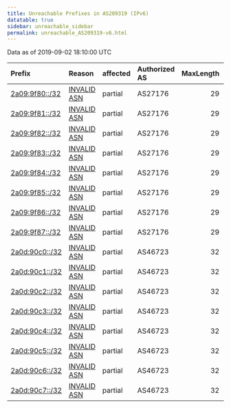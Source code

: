 ```yaml
---
title: Unreachable Prefixes in AS209319 (IPv6)
datatable: true
sidebar: unreachable_sidebar
permalink: unreachable_AS209319-v6.html
---
```


Data as of 2019-09-02 18:10:00 UTC


<div class="datatable-begin"></div>

| Prefix                                                 | Reason                                                                                                 | affected   | Authorized AS   |   MaxLength | Anchor                                         |   unreachable /48s |
|:-------------------------------------------------------|:-------------------------------------------------------------------------------------------------------|:-----------|:----------------|------------:|:-----------------------------------------------|-------------------:|
| [2a09:9f80::/32](https://stat.ripe.net/2a09:9f80::/32) | [INVALID ASN](https://rpki-validator.ripe.net/announcement-preview?asn=AS209319&prefix=2a09:9f80::/32) | partial    | AS27176         |          29 | [RIPE](unreachable_RIPE_NCC_RPKI_Root-v6.html) |              65536 |
| [2a09:9f81::/32](https://stat.ripe.net/2a09:9f81::/32) | [INVALID ASN](https://rpki-validator.ripe.net/announcement-preview?asn=AS209319&prefix=2a09:9f81::/32) | partial    | AS27176         |          29 | [RIPE](unreachable_RIPE_NCC_RPKI_Root-v6.html) |              65536 |
| [2a09:9f82::/32](https://stat.ripe.net/2a09:9f82::/32) | [INVALID ASN](https://rpki-validator.ripe.net/announcement-preview?asn=AS209319&prefix=2a09:9f82::/32) | partial    | AS27176         |          29 | [RIPE](unreachable_RIPE_NCC_RPKI_Root-v6.html) |              65536 |
| [2a09:9f83::/32](https://stat.ripe.net/2a09:9f83::/32) | [INVALID ASN](https://rpki-validator.ripe.net/announcement-preview?asn=AS209319&prefix=2a09:9f83::/32) | partial    | AS27176         |          29 | [RIPE](unreachable_RIPE_NCC_RPKI_Root-v6.html) |              65536 |
| [2a09:9f84::/32](https://stat.ripe.net/2a09:9f84::/32) | [INVALID ASN](https://rpki-validator.ripe.net/announcement-preview?asn=AS209319&prefix=2a09:9f84::/32) | partial    | AS27176         |          29 | [RIPE](unreachable_RIPE_NCC_RPKI_Root-v6.html) |              65536 |
| [2a09:9f85::/32](https://stat.ripe.net/2a09:9f85::/32) | [INVALID ASN](https://rpki-validator.ripe.net/announcement-preview?asn=AS209319&prefix=2a09:9f85::/32) | partial    | AS27176         |          29 | [RIPE](unreachable_RIPE_NCC_RPKI_Root-v6.html) |              65536 |
| [2a09:9f86::/32](https://stat.ripe.net/2a09:9f86::/32) | [INVALID ASN](https://rpki-validator.ripe.net/announcement-preview?asn=AS209319&prefix=2a09:9f86::/32) | partial    | AS27176         |          29 | [RIPE](unreachable_RIPE_NCC_RPKI_Root-v6.html) |              65536 |
| [2a09:9f87::/32](https://stat.ripe.net/2a09:9f87::/32) | [INVALID ASN](https://rpki-validator.ripe.net/announcement-preview?asn=AS209319&prefix=2a09:9f87::/32) | partial    | AS27176         |          29 | [RIPE](unreachable_RIPE_NCC_RPKI_Root-v6.html) |              65536 |
| [2a0d:90c0::/32](https://stat.ripe.net/2a0d:90c0::/32) | [INVALID ASN](https://rpki-validator.ripe.net/announcement-preview?asn=AS209319&prefix=2a0d:90c0::/32) | partial    | AS46723         |          32 | [RIPE](unreachable_RIPE_NCC_RPKI_Root-v6.html) |              65536 |
| [2a0d:90c1::/32](https://stat.ripe.net/2a0d:90c1::/32) | [INVALID ASN](https://rpki-validator.ripe.net/announcement-preview?asn=AS209319&prefix=2a0d:90c1::/32) | partial    | AS46723         |          32 | [RIPE](unreachable_RIPE_NCC_RPKI_Root-v6.html) |              65536 |
| [2a0d:90c2::/32](https://stat.ripe.net/2a0d:90c2::/32) | [INVALID ASN](https://rpki-validator.ripe.net/announcement-preview?asn=AS209319&prefix=2a0d:90c2::/32) | partial    | AS46723         |          32 | [RIPE](unreachable_RIPE_NCC_RPKI_Root-v6.html) |              65536 |
| [2a0d:90c3::/32](https://stat.ripe.net/2a0d:90c3::/32) | [INVALID ASN](https://rpki-validator.ripe.net/announcement-preview?asn=AS209319&prefix=2a0d:90c3::/32) | partial    | AS46723         |          32 | [RIPE](unreachable_RIPE_NCC_RPKI_Root-v6.html) |              65536 |
| [2a0d:90c4::/32](https://stat.ripe.net/2a0d:90c4::/32) | [INVALID ASN](https://rpki-validator.ripe.net/announcement-preview?asn=AS209319&prefix=2a0d:90c4::/32) | partial    | AS46723         |          32 | [RIPE](unreachable_RIPE_NCC_RPKI_Root-v6.html) |              65536 |
| [2a0d:90c5::/32](https://stat.ripe.net/2a0d:90c5::/32) | [INVALID ASN](https://rpki-validator.ripe.net/announcement-preview?asn=AS209319&prefix=2a0d:90c5::/32) | partial    | AS46723         |          32 | [RIPE](unreachable_RIPE_NCC_RPKI_Root-v6.html) |              65536 |
| [2a0d:90c6::/32](https://stat.ripe.net/2a0d:90c6::/32) | [INVALID ASN](https://rpki-validator.ripe.net/announcement-preview?asn=AS209319&prefix=2a0d:90c6::/32) | partial    | AS46723         |          32 | [RIPE](unreachable_RIPE_NCC_RPKI_Root-v6.html) |              65536 |
| [2a0d:90c7::/32](https://stat.ripe.net/2a0d:90c7::/32) | [INVALID ASN](https://rpki-validator.ripe.net/announcement-preview?asn=AS209319&prefix=2a0d:90c7::/32) | partial    | AS46723         |          32 | [RIPE](unreachable_RIPE_NCC_RPKI_Root-v6.html) |              65536 |

<div class="datatable-end"></div>